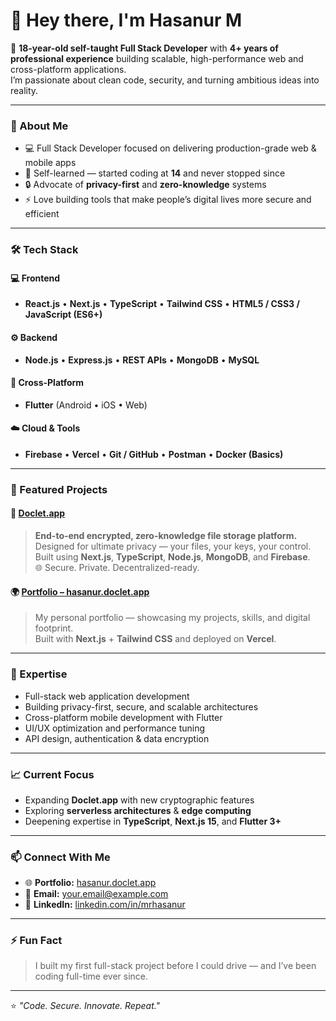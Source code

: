 # 👋 Hey there, I'm Hasanur M

🚀 **18-year-old self-taught Full Stack Developer** with **4+ years of professional experience** building scalable, high-performance web and cross-platform applications.  
I’m passionate about clean code, security, and turning ambitious ideas into reality.

---

### 🧠 About Me
- 💻 Full Stack Developer focused on delivering production-grade web & mobile apps  
- 🌱 Self-learned — started coding at **14** and never stopped since  
- 🔒 Advocate of **privacy-first** and **zero-knowledge** systems  
- ⚡ Love building tools that make people’s digital lives more secure and efficient  

---

### 🛠️ Tech Stack

#### 💻 Frontend
- **React.js** • **Next.js** • **TypeScript** • **Tailwind CSS** • **HTML5 / CSS3 / JavaScript (ES6+)**

#### ⚙️ Backend
- **Node.js** • **Express.js** • **REST APIs** • **MongoDB** • **MySQL**

#### 📱 Cross-Platform
- **Flutter** (Android • iOS • Web)

#### ☁️ Cloud & Tools
- **Firebase** • **Vercel** • **Git / GitHub** • **Postman** • **Docker (Basics)**

---

### 🚀 Featured Projects

#### 🔐 [Doclet.app](https://doclet.app)
> **End-to-end encrypted, zero-knowledge file storage platform.**  
> Designed for ultimate privacy — your files, your keys, your control.  
> Built using **Next.js**, **TypeScript**, **Node.js**, **MongoDB**, and **Firebase**.  
> 🌐 Secure. Private. Decentralized-ready.

#### 🌍 [Portfolio – hasanur.doclet.app](https://hasanur.doclet.app)
> My personal portfolio — showcasing my projects, skills, and digital footprint.  
> Built with **Next.js** + **Tailwind CSS** and deployed on **Vercel**.

---

### 🧩 Expertise
- Full-stack web application development  
- Building privacy-first, secure, and scalable architectures  
- Cross-platform mobile development with Flutter  
- UI/UX optimization and performance tuning  
- API design, authentication & data encryption  

---

### 📈 Current Focus
- Expanding **Doclet.app** with new cryptographic features  
- Exploring **serverless architectures** & **edge computing**  
- Deepening expertise in **TypeScript**, **Next.js 15**, and **Flutter 3+**

---

### 📫 Connect With Me
- 🌐 **Portfolio:** [hasanur.doclet.app](https://hasanur.doclet.app)  
- 📧 **Email:** [your.email@example.com](mailto:hasanur@doclet.app)  
- 💼 **LinkedIn:** [linkedin.com/in/mrhasanur](#)  




---

### ⚡ Fun Fact
> I built my first full-stack project before I could drive — and I’ve been coding full-time ever since.

---

⭐️ *"Code. Secure. Innovate. Repeat."*

